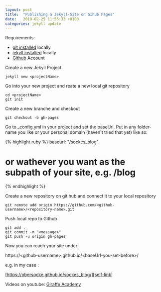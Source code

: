 ```yaml
---
layout: post
title:  "Publishing a Jekyll-Site on Gihub Pages"
date:   2018-02-25 11:55:33 +0100
categories: jekyll update
---
```


Requirements: 

- [git installed][git-installation] locally
- [jekyll installed][jekyll-docs-intallation] locally
- [Github][git-hub] Account

Create a new Jekyll Project

    jekyll new <projectName>

Go into your new project and reate a new local git repository

    cd <projectName>
    git init

Create a new branche and checkout

    git checkout -b gh-pages

Go to _config.yml in your project and set the baseUrl.
Put in any folder-name you like or your personal domain (haven't tried that yet) like so:

{% highlight ruby %}
baseurl: "/sockes_blog" 
# or wathever you want as the subpath of your site, e.g. /blog
{% endhighlight %}

Create a new repository on git hub and connect it to your local repository

    git remote add origin https://github.com/<github-username>/<repository-name>.git

Push local repo to Github

    git add .
    git commit -m "<message>"
    git push -u origin gh-pages


Now you can reach your site under:

https://\<github-username\>.github.io/\<baseUrl-you-set-before\>/


e.g. in my case :

[https://obersocke.github.io/sockes_blog/][self-link]

Videos on youtube:
[Giraffe Academy][giraffe-academy]


[jekyll-docs-intallation]: https://jekyllrb.com/docs/installation/
[git-installation]: https://git-scm.com/book/en/v2/Getting-Started-Installing-Git
[git-hub]: https://github.com/
[self-link]: https://obersocke.github.io/sockes_blog/
[giraffe-academy]: https://www.youtube.com/watch?v=fqFjuX4VZmU
